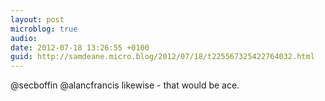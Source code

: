 ```yaml
---
layout: post
microblog: true
audio: 
date: 2012-07-18 13:26:55 +0100
guid: http://samdeane.micro.blog/2012/07/18/t225567325422764032.html
---
```

@secboffin @alancfrancis likewise - that would be ace.
